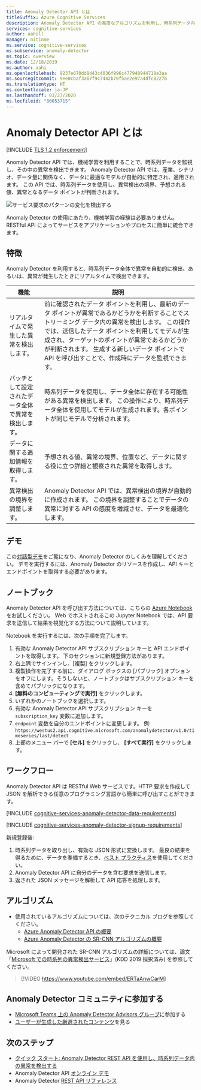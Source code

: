 ```yaml
---
title: Anomaly Detector API とは
titleSuffix: Azure Cognitive Services
description: Anomaly Detector API の高度なアルゴリズムを利用し、時系列データ内の異常を特定します。
services: cognitive-services
author: aahill
manager: nitinme
ms.service: cognitive-services
ms.subservice: anomaly-detector
ms.topic: overview
ms.date: 12/18/2019
ms.author: aahi
ms.openlocfilehash: 9237e670dd8d43c4036f996c477948944718e3aa
ms.sourcegitcommit: 9ee0cbaf3a67f9c7442b79f5ae2e97a4dfc8227b
ms.translationtype: HT
ms.contentlocale: ja-JP
ms.lasthandoff: 03/27/2020
ms.locfileid: "80053715"
---
```

# <a name="what-is-the-anomaly-detector-api"></a>Anomaly Detector API とは

[!INCLUDE [TLS 1.2 enforcement](../../../includes/cognitive-services-tls-announcement.md)]

Anomaly Detector API では、機械学習を利用することで、時系列データを監視し、その中の異常を検出できます。 Anomaly Detector API では、産業、シナリオ、データ量に関係なく、データに最適なモデルが自動的に特定され、適用されます。 この API では、時系列データを使用し、異常検出の境界、予想される値、異常となるデータ ポイントが判断されます。

![サービス要求のパターンの変化を検出する](./media/anomaly_detection2.png)

Anomaly Detector の使用にあたり、機械学習の経験は必要ありません。RESTful API によってサービスをアプリケーションやプロセスに簡単に統合できます。

## <a name="features"></a>特徴

Anomaly Detector を利用すると、時系列データ全体で異常を自動的に検出、あるいは、異常が発生したときにリアルタイムで検出できます。

|機能  |説明  |
|---------|---------|
|リアルタイムで発生した異常を検出します。 | 前に確認されたデータ ポイントを利用し、最新のデータ ポイントが異常であるかどうかを判断することでストリーミング データ内の異常を検出します。 この操作では、送信したデータ ポイントを利用してモデルが生成され、ターゲットのポイントが異常であるかどうかが判断されます。 生成する新しいデータ ポイントで API を呼び出すことで、作成時にデータを監視できます。 |
|バッチとして設定されたデータ全体で異常を検出します。 | 時系列データを使用し、データ全体に存在する可能性がある異常を検出します。 この操作により、時系列データ全体を使用してモデルが生成されます。各ポイントが同じモデルで分析されます。         |
| データに関する追加情報を取得します。 | 予想される値、異常の境界、位置など、データに関する役に立つ詳細と観察された異常を取得します。 |
| 異常検出の境界を調整します。 | Anomaly Detector API では、異常検出の境界が自動的に作成されます。 この境界を調整することでデータの異常に対する API の感度を増減させ、データを最適化します。 |

## <a name="demo"></a>デモ

この[対話型デモ](https://aka.ms/adDemo)をご覧になり、Anomaly Detector のしくみを理解してください。
デモを実行するには、Anomaly Detector のリソースを作成し、API キーとエンドポイントを取得する必要があります。

## <a name="notebook"></a>ノートブック

Anomaly Detector API を呼び出す方法については、こちらの [Azure Notebook](https://aka.ms/adNotebook) をお試しください。 Web でホストされるこの Jupyter Notebook では、API 要求を送信して結果を視覚化する方法について説明しています。

Notebook を実行するには、次の手順を完了します。

1. 有効な Anomaly Detector API サブスクリプション キーと API エンドポイントを取得します。 下のセクションに新規登録方法があります。
1. 右上隅でサインインし、[複製] をクリックします。
1. 複製操作を完了する前に、ダイアログ ボックスの [パブリック] オプションをオフにします。そうしないと、ノートブックはサブスクリプション キーを含めてパブリックになります。
1. **[無料のコンピューティングで実行]** をクリックします。
1. いずれかのノートブックを選択します。
1. 有効な Anomaly Detector API サブスクリプション キーを `subscription_key` 変数に追加します。
1. `endpoint` 変数を自分のエンドポイントに変更します。 例: `https://westus2.api.cognitive.microsoft.com/anomalydetector/v1.0/timeseries/last/detect`
1. 上部のメニュー バーで **[セル]** をクリックし、 **[すべて実行]** をクリックします。

## <a name="workflow"></a>ワークフロー

Anomaly Detector API は RESTful Web サービスです。HTTP 要求を作成して JSON を解析できる任意のプログラミング言語から簡単に呼び出すことができます。

[!INCLUDE [cognitive-services-anomaly-detector-data-requirements](../../../includes/cognitive-services-anomaly-detector-data-requirements.md)]

[!INCLUDE [cognitive-services-anomaly-detector-signup-requirements](../../../includes/cognitive-services-anomaly-detector-signup-requirements.md)]

新規登録後:

1. 時系列データを取り出し、有効な JSON 形式に変換します。 最良の結果を得るために、データを準備するとき、[ベスト プラクティス](concepts/anomaly-detection-best-practices.md)を使用してください。
1. Anomaly Detector API に自分のデータを含む要求を送信します。
1. 返された JSON メッセージを解析して API 応答を処理します。

## <a name="algorithms"></a>アルゴリズム

* 使用されているアルゴリズムについては、次のテクニカル ブログを参照してください。
    * [Azure Anomaly Detector API の概要](https://techcommunity.microsoft.com/t5/AI-Customer-Engineering-Team/Introducing-Azure-Anomaly-Detector-API/ba-p/490162)
    * [Azure Anomaly Detector の SR-CNN アルゴリズムの概要](https://techcommunity.microsoft.com/t5/AI-Customer-Engineering-Team/Overview-of-SR-CNN-algorithm-in-Azure-Anomaly-Detector/ba-p/982798)

Microsoft によって開発された SR-CNN アルゴリズムの詳細については、論文「[Microsoft での時系列の異常検出サービス](https://arxiv.org/abs/1906.03821)」(KDD 2019 採択済み) を参照してください。


> [!VIDEO https://www.youtube.com/embed/ERTaAnwCarM]

## <a name="join-the-anomaly-detector-community"></a>Anomaly Detector コミュニティに参加する

* [Microsoft Teams 上の Anomaly Detector Advisors グループ](https://aka.ms/AdAdvisorsJoin)に参加する
* [ユーザーが生成した厳選されたコンテンツ](user-generated-content.md)を見る

## <a name="next-steps"></a>次のステップ

* [クイック スタート: Anomaly Detector REST API を使用し、時系列データ内の異常を検出する](quickstarts/detect-data-anomalies-csharp.md)
* Anomaly Detector API [オンライン デモ](https://notebooks.azure.com/AzureAnomalyDetection/projects/anomalydetector)
* Anomaly Detector [REST API リファレンス](https://westus2.dev.cognitive.microsoft.com/docs/services/AnomalyDetector/operations/post-timeseries-entire-detect)
